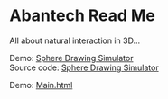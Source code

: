 Abantech Read Me
===

All about natural interaction in 3D...

Demo: [Sphere Drawing Simulator]( http://abantech.github.io/index.html )  
Source code: [Sphere Drawing Simulator]( index.html )

Demo: [Main.html]( http://abantech.github.io/NI3DPrototype/main.html )
